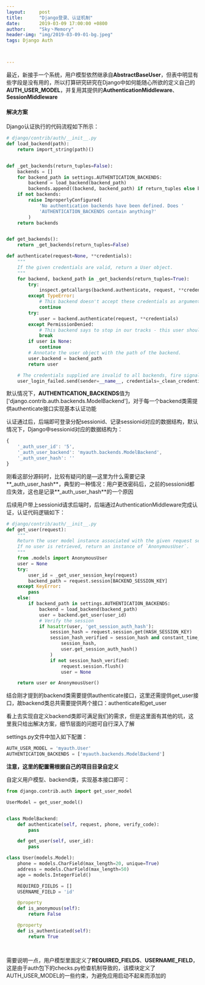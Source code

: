 ```yaml
---
layout:     post
title:      "Django登录、认证机制"
date:       2019-03-09 17:00:00 +0800
author:     "Sky丶Memory"
header-img: "img/2019-03-09-01-bg.jpeg"
tags: Django Auth



---
```


最近，新接手一个系统，用户模型依然继承自**AbstractBaseUser**，但表中明显有些字段是没有用的，所以打算研究研究在Django中如何能随心所欲的定义自己的**AUTH_USER_MODEL**，并复用其提供的**AuthenticationMiddleware**、**SessionMiddleware**

#### 解决方案

Django认证执行的代码流程如下所示：

```python
# django/contrib/auth/__init__.py
def load_backend(path):
    return import_string(path)()


def _get_backends(return_tuples=False):
    backends = []
    for backend_path in settings.AUTHENTICATION_BACKENDS:
        backend = load_backend(backend_path)
        backends.append((backend, backend_path) if return_tuples else backend)
    if not backends:
        raise ImproperlyConfigured(
            'No authentication backends have been defined. Does '
            'AUTHENTICATION_BACKENDS contain anything?'
        )
    return backends


def get_backends():
    return _get_backends(return_tuples=False)

def authenticate(request=None, **credentials):
    """
    If the given credentials are valid, return a User object.
    """
    for backend, backend_path in _get_backends(return_tuples=True):
        try:
            inspect.getcallargs(backend.authenticate, request, **credentials)
        except TypeError:
            # This backend doesn't accept these credentials as arguments. Try the next one.
            continue
        try:
            user = backend.authenticate(request, **credentials)
        except PermissionDenied:
            # This backend says to stop in our tracks - this user should not be allowed in at all.
            break
        if user is None:
            continue
        # Annotate the user object with the path of the backend.
        user.backend = backend_path
        return user

    # The credentials supplied are invalid to all backends, fire signal
    user_login_failed.send(sender=__name__, credentials=_clean_credentials(credentials), request=request)
```

默认情况下，**AUTHENTICATION_BACKENDS**值为['django.contrib.auth.backends.ModelBackend']，对于每一个backend类需提供authenticate接口实现基本认证功能

认证通过后，后端即可登录分配sessionid、记录sessionid对应的数据结构，默认情况下，Django中sessionid对应的数据结构为：

```javascript
{
    '_auth_user_id': '5',
    '_auth_user_backend': 'myauth.backends.ModelBackend',
    '_auth_user_hash': ''
}
```

刚看这部分源码时，比较有疑问的是—这里为什么需要记录**_auth_user_hash**，典型的一种情况：用户更改密码后，之前的sessionid都应失效，这也是记录**_auth_user_hash**的一个原因

后续用户带上sessionid请求后端时，后端通过AuthenticationMiddleware完成认证，认证代码逻辑如下：

```python
# django/contrib/auth/__init__.py
def get_user(request):
    """
    Return the user model instance associated with the given request session.
    If no user is retrieved, return an instance of `AnonymousUser`.
    """
    from .models import AnonymousUser
    user = None
    try:
        user_id = _get_user_session_key(request)
        backend_path = request.session[BACKEND_SESSION_KEY]
    except KeyError:
        pass
    else:
        if backend_path in settings.AUTHENTICATION_BACKENDS:
            backend = load_backend(backend_path)
            user = backend.get_user(user_id)
            # Verify the session
            if hasattr(user, 'get_session_auth_hash'):
                session_hash = request.session.get(HASH_SESSION_KEY)
                session_hash_verified = session_hash and constant_time_compare(
                    session_hash,
                    user.get_session_auth_hash()
                )
                if not session_hash_verified:
                    request.session.flush()
                    user = None

    return user or AnonymousUser()

```

结合刚才提到的backend类需要提供authenticate接口，这里还需提供get_user接口，故backend类总共需要提供两个接口：authenticate和get_user

看上去实现自定义backend类即可满足我们的需求，但是这里面有其他的坑，这里我只给出解决方案，细节层面的问题可自行深入了解

settings.py文件中加入如下配置：

```python
AUTH_USER_MODEL = 'myauth.User'
AUTHENTICATION_BACKENDS = ['myauth.backends.ModelBackend']
```

**注意，这里的配置需根据自己的项目目录自定义**

自定义用户模型、backend类，实现基本接口即可：

```python
from django.contrib.auth import get_user_model

UserModel = get_user_model()


class ModelBackend:
    def authenticate(self, request, phone, verify_code):
        pass

    def get_user(self, user_id):
        pass

class User(models.Model):
    phone = models.CharField(max_length=20, unique=True)
    address = models.CharField(max_length=50)
    age = models.IntegerField()

    REQUIRED_FIELDS = []
    USERNAME_FIELD = 'id'

    @property
    def is_anonymous(self):
        return False

    @property
    def is_authenticated(self):
        return True
 
 
```

需要说明一点，用户模型里面定义了**REQUIRED_FIELDS**、**USERNAME_FIELD**，这是由于auth包下的checks.py检查机制导致的，该模块定义了AUTH_USER_MODEL的一些约束，为避免应用启动不起来而添加的


